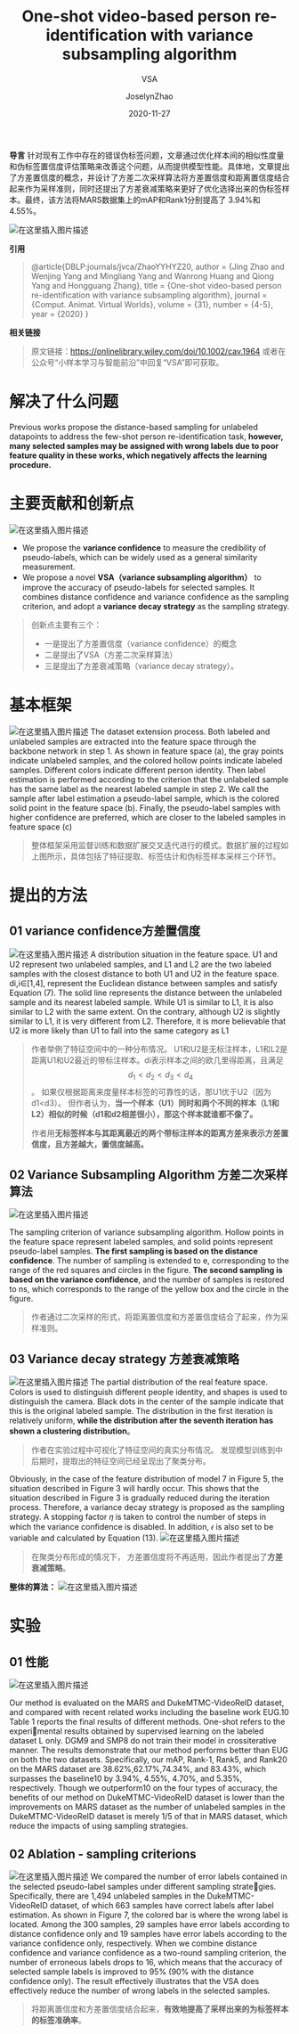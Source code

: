 ﻿---
layout:     post
title:      One-shot video-based person re-identification with variance subsampling algorithm
subtitle:   VSA
date:       2020-11-27
author:     JoselynZhao
header-img: img/post-bg-coffee.jpeg
catalog: true
tags:
    - Re-ID
    - one-shot
    - Deep Learning
---



**导言**
针对现有工作中存在的错误伪标签问题，文章通过优化样本间的相似性度量和伪标签置信度评估策略来改善这个问题，从而提供模型性能。具体地，文章提出了方差置信度的概念，并设计了方差二次采样算法将方差置信度和距离置信度结合起来作为采样准则，同时还提出了方差衰减策略来更好了优化选择出来的伪标签样本。最终，该方法将MARS数据集上的mAP和Rank1分别提高了 3.94%和4.55%。

![在这里插入图片描述](https://img-blog.csdnimg.cn/20201127211047853.png?x-oss-process=image/watermark,type_ZmFuZ3poZW5naGVpdGk,shadow_10,text_aHR0cHM6Ly9ibG9nLmNzZG4ubmV0L05HVWV2ZXIxNQ==,size_16,color_FFFFFF,t_70)

**引用**
> @article{DBLP:journals/jvca/ZhaoYYHYZ20,
  author    = {Jing Zhao and
               Wenjing Yang and
               Mingliang Yang and
               Wanrong Huang and
               Qiong Yang and
               Hongguang Zhang},
  title     = {One-shot video-based person re-identification with variance subsampling
               algorithm},
  journal   = {Comput. Animat. Virtual Worlds},
  volume    = {31},
  number    = {4-5},
  year      = {2020}
}

**相关链接**
>原文链接：https://onlinelibrary.wiley.com/doi/10.1002/cav.1964 
>或者在公众号“小样本学习与智能前沿”中回复“VSA”即可获取。

# 解决了什么问题
Previous works propose the distance-based sampling for unlabeled datapoints to address the few-shot person re-identification task, **however, many selected samples may be assigned with wrong labels due to poor feature quality in these works, which negatively affects the learning procedure.**
# 主要贡献和创新点
![在这里插入图片描述](https://img-blog.csdnimg.cn/20201127152238571.png?x-oss-process=image/watermark,type_ZmFuZ3poZW5naGVpdGk,shadow_10,text_aHR0cHM6Ly9ibG9nLmNzZG4ubmV0L05HVWV2ZXIxNQ==,size_16,color_FFFFFF,t_70)

 - We propose the **variance confidence** to measure the credibility of pseudo-labels, which can be widely used as a general similarity measurement. 
 - We propose a novel **VSA（variance subsampling algorithm）** to improve the accuracy of pseudo-labels for selected samples. It combines distance confidence and variance confidence as the sampling criterion, and adopt a **variance decay strategy** as the sampling strategy.
> 创新点主要有三个：
> - 一是提出了方差置信度（variance confidence）的概念
> - 二是提出了VSA（方差二次采样算法）
> - 三是提出了方差衰减策略（variance decay strategy）。
# 基本框架
![在这里插入图片描述](https://img-blog.csdnimg.cn/20201127163840284.png?x-oss-process=image/watermark,type_ZmFuZ3poZW5naGVpdGk,shadow_10,text_aHR0cHM6Ly9ibG9nLmNzZG4ubmV0L05HVWV2ZXIxNQ==,size_16,color_FFFFFF,t_70)
The dataset extension process. Both labeled and unlabeled samples are extracted into the feature space through the backbone network in step 1. As shown in feature space (a), the gray points indicate unlabeled samples, and the colored hollow points indicate labeled samples. Different colors indicate different person identity. Then label estimation is performed according to the criterion that the unlabeled sample has the same label as the nearest labeled sample in step 2. We call the sample after label estimation a pseudo-label sample, which is the colored solid point in the feature space (b). Finally, the pseudo-label samples with higher confidence are preferred, which are closer to the labeled samples in feature space (c)
> 整体框架采用监督训练和数据扩展交叉迭代进行的模式。数据扩展的过程如上图所示，具体包括了特征提取、标签估计和伪标签样本采样三个环节。

# 提出的方法
## 01 variance confidence方差置信度
![在这里插入图片描述](https://img-blog.csdnimg.cn/20201127153055466.png?x-oss-process=image/watermark,type_ZmFuZ3poZW5naGVpdGk,shadow_10,text_aHR0cHM6Ly9ibG9nLmNzZG4ubmV0L05HVWV2ZXIxNQ==,size_16,color_FFFFFF,t_70)
A distribution situation in the feature space. U1 and U2 represent two unlabeled samples, and L1 and L2 are the two labeled samples with the closest distance to both U1 and U2 in the feature space. di,i∈[1,4], represent the Euclidean distance between samples and satisfy Equation (7). The solid line represents the distance between the unlabeled sample and its nearest labeled sample. While U1 is similar to L1, it is also similar to L2 with the same extent. On the contrary, although U2 is slightly similar to L1, it is very different from L2. Therefore, it is more believable that U2 is more likely than U1 to fall into the same category as L1

> 作者举例了特征空间中的一种分布情况。 U1和U2是无标注样本，L1和L2是距离U1和U2最近的带标注样本。di表示样本之间的欧几里得距离，且满足$$d_1<d_2<d_3<d_4$$。 如果仅根据距离来度量样本标签的可靠性的话，那U1优于U2（因为d1<d3）。 但作者认为，**当一个样本（U1）同时和两个不同的样本（L1和L2）相似的时候（d1和d2相差很小），那这个样本就谁都不像了。**
> 
>作者用**无标签样本与其距离最近的两个带标注样本的距离方差来表示方差置信度，且方差越大，置信度越高。**

## 02 Variance Subsampling Algorithm 方差二次采样算法
![在这里插入图片描述](https://img-blog.csdnimg.cn/20201127163110257.png?x-oss-process=image/watermark,type_ZmFuZ3poZW5naGVpdGk,shadow_10,text_aHR0cHM6Ly9ibG9nLmNzZG4ubmV0L05HVWV2ZXIxNQ==,size_16,color_FFFFFF,t_70)

The sampling criterion of variance subsampling algorithm. Hollow points in the feature space represent labeled samples, and solid points represent pseudo-label samples. **The first sampling is based on the distance confidence**. The number of sampling is extended to e, corresponding to the range of the red squares and circles in the figure. **The second sampling is based on the variance confidence**, and the number of samples is restored to ns, which corresponds to the range of the yellow box and the circle in the figure.
> 作者通过二次采样的形式，将距离置信度和方差置信度结合了起来，作为采样准则。

## 03 Variance decay strategy 方差衰减策略
![在这里插入图片描述](https://img-blog.csdnimg.cn/2020112716332949.png?x-oss-process=image/watermark,type_ZmFuZ3poZW5naGVpdGk,shadow_10,text_aHR0cHM6Ly9ibG9nLmNzZG4ubmV0L05HVWV2ZXIxNQ==,size_16,color_FFFFFF,t_70)
The partial distribution of the real feature space. Colors is used to distinguish different people identity, and shapes is used to distinguish the camera. Black dots in the center of the sample indicate that this is the original labeled sample. The distribution in the first iteration is relatively uniform, **while the distribution after the seventh iteration has shown a clustering distribution**。

> 作者在实验过程中可视化了特征空间的真实分布情况。 发现模型训练到中后期时，提取出的特征空间已经呈现出了聚类分布。

Obviously, in the case of the feature distribution of model 7 in Figure 5, the situation described in Figure 3 will hardly occur. This shows that the situation described in Figure 3 is gradually reduced during the iteration process. Therefore, a variance decay strategy is proposed as the sampling strategy. A stopping factor 𝜂 is taken to control the number of steps in which the variance confidence is disabled. In addition, 𝜖 is also set to be variable and calculated by Equation (13).
![在这里插入图片描述](https://img-blog.csdnimg.cn/20201127163712965.png)
> 在聚类分布形成的情况下， 方差置信度将不再适用，因此作者提出了**方差衰减策略**。 

**整体的算法：**
![在这里插入图片描述](https://img-blog.csdnimg.cn/20201127163802942.png?x-oss-process=image/watermark,type_ZmFuZ3poZW5naGVpdGk,shadow_10,text_aHR0cHM6Ly9ibG9nLmNzZG4ubmV0L05HVWV2ZXIxNQ==,size_16,color_FFFFFF,t_70)

# 实验
## 01 性能
![在这里插入图片描述](https://img-blog.csdnimg.cn/20201127164315612.png?x-oss-process=image/watermark,type_ZmFuZ3poZW5naGVpdGk,shadow_10,text_aHR0cHM6Ly9ibG9nLmNzZG4ubmV0L05HVWV2ZXIxNQ==,size_16,color_FFFFFF,t_70)

Our method is evaluated on the MARS and DukeMTMC-VideoReID dataset, and compared with recent related works including the baseline work EUG.10 Table 1 reports the final results of different methods. One-shot refers to the experimental results obtained by supervised learning on the labeled dataset L only. DGM9 and SMP8 do not train their model in crossiterative manner. The results demonstrate that our method performs better than EUG on both the two datasets. Specifically, our mAP, Rank-1, Rank5, and Rank20 on the MARS dataset are 38.62%,62.17%,74.34%, and 83.43%, which surpasses the baseline10 by 3.94%, 4.55%, 4.70%, and 5.35%, respectively. Though we outperform10 on the four types of accuracy, the benefits of our method on DukeMTMC-VideoReID dataset is lower than the improvements on MARS dataset as the number of unlabeled samples in the DukeMTMC-VideoReID dataset is merely 1/5 of that in MARS dataset, which reduce the impacts of using sampling strategies.


## 02 Ablation -  sampling criterions
![在这里插入图片描述](https://img-blog.csdnimg.cn/20201127164509166.png?x-oss-process=image/watermark,type_ZmFuZ3poZW5naGVpdGk,shadow_10,text_aHR0cHM6Ly9ibG9nLmNzZG4ubmV0L05HVWV2ZXIxNQ==,size_16,color_FFFFFF,t_70)
We compared the number of error labels contained in the selected pseudo-label samples under different sampling strategies. Specifically, there are 1,494 unlabeled samples in the DukeMTMC-VideoReID dataset, of which 663 samples have correct labels after label estimation. As shown in Figure 7, the colored bar is where the wrong label is located. Among the 300 samples, 29 samples have error labels according to distance confidence only and 19 samples have error labels according to the variance confidence only, respectively. When we combine distance confidence and variance confidence as a two-round sampling criterion, the number of erroneous labels drops to 16, which means that the accuracy of selected sample labels is improved to 95% (90% with the distance confidence only). The result effectively illustrates that the VSA does effectively reduce the number of wrong labels in the selected samples.
> 将距离置信度和方差置信度结合起来，**有效地提高了采样出来的为标签样本的标签准确率**。

